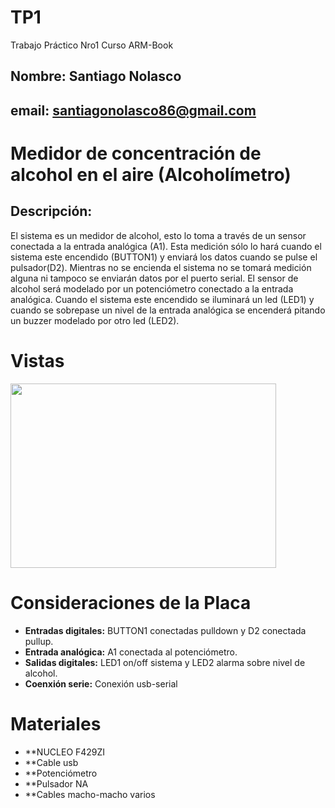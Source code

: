 # TP1
Trabajo Práctico Nro1 Curso ARM-Book
## Nombre: Santiago Nolasco 
## email: santiagonolasco86@gmail.com

# Medidor de concentración de alcohol en el aire (Alcoholímetro)
## Descripción:
El sistema es un medidor de alcohol, esto lo toma a través de un sensor conectada a la entrada analógica (A1). Esta medición sólo lo hará cuando el sistema este encendido (BUTTON1) y enviará los datos cuando se pulse el pulsador(D2). Mientras no se encienda el sistema no se tomará medición alguna ni tampoco se enviarán datos por el puerto serial.
El sensor de alcohol será modelado por un potenciómetro conectado a la entrada analógica.
Cuando el sistema este encendido se iluminará un led (LED1) y cuando se sobrepase un nivel de la entrada analógica se encenderá pitando un buzzer modelado por otro led (LED2).

# Vistas
<img src="[https://github.com/SNolasco86/TP1/placa.jpeg](https://github.com/SNolasco86/TP1/blob/main/placa.jpeg)" width="425" height="295">

# Consideraciones de la Placa

 - **Entradas digitales:** BUTTON1 conectadas pulldown y D2 conectada pullup.
 - **Entrada analógica:** A1 conectada al potenciómetro.
 - **Salidas digitales:** LED1 on/off sistema y LED2 alarma sobre nivel de alcohol.
 - **Coenxión serie:** Conexión usb-serial

# Materiales

 - **NUCLEO F429ZI
 - **Cable usb
 - **Potenciómetro
 - **Pulsador NA
 - **Cables macho-macho varios
